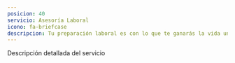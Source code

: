 ```yaml
---
posicion: 40
servicio: Asesoría Laboral
icono: fa-briefcase
descripcion: Tu preparación laboral es con lo que te ganarás la vida una vez que dejes de entrenar y jugar. Por eso los estudios juegan un papel importante y te asesoramos para que elijas la mejor opción.
---
```

Descripción detallada del servicio

